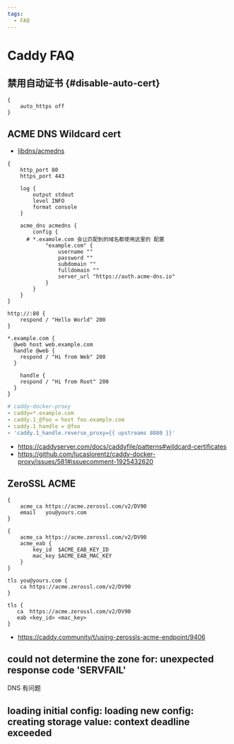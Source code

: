 ```yaml
---
tags:
  - FAQ
---
```


# Caddy FAQ

## 禁用自动证书 {#disable-auto-cert}

```caddyfile
{
	auto_https off
}
```

## ACME DNS Wildcard cert

- [libdns/acmedns](https://github.com/libdns/acmedns)

```caddyfile
{
	http_port 80
	https_port 443

	log {
		output stdout
		level INFO
		format console
	}

	acme_dns acmedns {
		config {
      # *.examole.com 会让匹配到的域名都使用这里的 配置
			"example.com" {
				username ""
				password ""
				subdomain ""
				fulldomain ""
				server_url "https://auth.acme-dns.io"
			}
		}
	}
}

http://:80 {
	respond / "Hello World" 200
}

*.example.com {
  @web host web.example.com
  handle @web {
    respond / "Hi from Web" 200
  }

	handle {
    respond / "Hi from Root" 200
  }
}
```

```yaml
# caddy-docker-proxy
- caddy=*.example.com
- caddy.1_@foo = host foo.example.com
- caddy.1_handle = @foo
- 'caddy.1_handle.reverse_proxy={{ upstreams 8080 }}'
```

- https://caddyserver.com/docs/caddyfile/patterns#wildcard-certificates
- https://github.com/lucaslorentz/caddy-docker-proxy/issues/581#issuecomment-1925432620

## ZeroSSL ACME

```caddyfile
{
    acme_ca https://acme.zerossl.com/v2/DV90
    email   you@yours.com
}
```

```caddyfile
{
    acme_ca https://acme.zerossl.com/v2/DV90
    acme_eab {
        key_id  $ACME_EAB_KEY_ID
        mac_key $ACME_EAB_MAC_KEY
    }
}
```

```caddyfile
tls you@yours.com {
    ca https://acme.zerossl.com/v2/DV90
}
```

```caddyfile
tls {
   ca  https://acme.zerossl.com/v2/DV90
   eab <key_id> <mac_key>
}
```

- https://caddy.community/t/using-zerossls-acme-endpoint/9406

## could not determine the zone for: unexpected response code 'SERVFAIL'

DNS 有问题

## loading initial config: loading new config: creating storage value: context deadline exceeded
